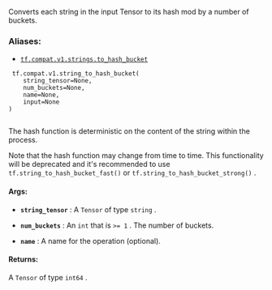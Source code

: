 Converts each string in the input Tensor to its hash mod by a number of buckets.



### Aliases:

- [ `tf.compat.v1.strings.to_hash_bucket` ](/api_docs/python/tf/compat/v1/string_to_hash_bucket)



```
 tf.compat.v1.string_to_hash_bucket(
    string_tensor=None,
    num_buckets=None,
    name=None,
    input=None
)
 
```

The hash function is deterministic on the content of the string within the
process.

Note that the hash function may change from time to time.
This functionality will be deprecated and it's recommended to use
 `tf.string_to_hash_bucket_fast()`  or  `tf.string_to_hash_bucket_strong()` .



#### Args:

- **`string_tensor`** : A  `Tensor`  of type  `string` .

- **`num_buckets`** : An  `int`  that is  `>= 1` . The number of buckets.

- **`name`** : A name for the operation (optional).



#### Returns:
A  `Tensor`  of type  `int64` .

